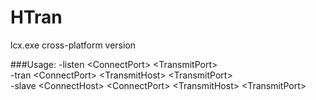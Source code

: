 # HTran
lcx.exe cross-platform version  
  
###Usage:
 \-listen \<ConnectPort> \<TransmitPort>  
 \-tran   \<ConnectPort> \<TransmitHost> \<TransmitPort>  
 \-slave  \<ConnectHost> \<ConnectPort> \<TransmitHost> \<TransmitPort>  
